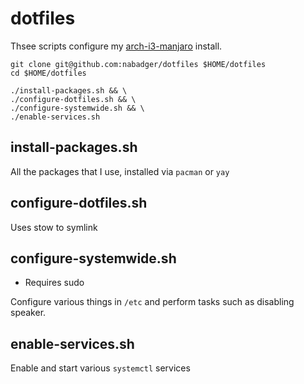 # dotfiles

Thsee scripts configure my [arch-i3-manjaro](https://manjaro.org/category/community-editions/i3) install.


```
git clone git@github.com:nabadger/dotfiles $HOME/dotfiles
cd $HOME/dotfiles

./install-packages.sh && \
./configure-dotfiles.sh && \
./configure-systemwide.sh && \
./enable-services.sh 
```

## install-packages.sh

All the packages that I use, installed via `pacman` or `yay`

## configure-dotfiles.sh

Uses stow to symlink 

## configure-systemwide.sh

- Requires sudo 

Configure various things in `/etc` and perform tasks such as disabling speaker.

## enable-services.sh

Enable and start various `systemctl` services 
